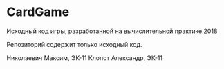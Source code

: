 # CardGame
Исходный код игры, разработанной на вычислительной практике 2018

Репозиторий содержит только исходный код.

Николаевич Максим, ЭК-11
Клопот Александр, ЭК-11
